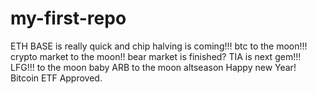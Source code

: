 # my-first-repo
ETH
BASE is really quick and chip
halving is coming!!!
btc to the moon!!!
crypto market to the moon!!
bear market is finished?
TIA is next gem!!!
LFG!!!
to the moon baby
ARB to the moon
altseason
Happy new Year!
Bitcoin ETF Approved.
